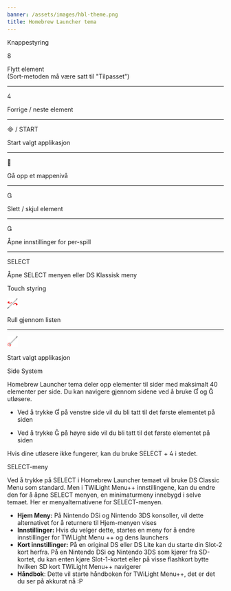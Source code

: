 ```yaml
---
banner: /assets/images/hbl-theme.png
title: Homebrew Launcher tema
---
```


<div id="button-controls" class="section-title">Knappestyring</div>
<div class="section-body">
    <div class="button-action-group">
        <p class="button-action button">&#xE079;</p>
        <p class="button-action-text">Flytt element<br>(Sort-metoden må være satt til "Tilpasset")</p>
    </div>
    <hr>
    <div class="button-action-group">
        <p class="button-action button">&#xE07E;</p>
        <p class="button-action-text">Forrige / neste element</p>
    </div>
    <hr>
    <div class="button-action-group">
        <p class="button-action"><span class="button">&#xE000; /</span> START</p>
        <p class="button-action-text">Start valgt applikasjon</p>
    </div>
    <hr>
    <div class="button-action-group">
        <p class="button-action button">&#xE001;</p>
        <p class="button-action-text">Gå opp et mappenivå</p>
    </div>
    <hr>
    <div class="button-action-group">
        <p class="button-action button">&#xE002;</p>
        <p class="button-action-text">Slett / skjul element</p>
    </div>
    <hr>
    <div class="button-action-group">
        <p class="button-action button">&#xE003;</p>
        <p class="button-action-text">Åpne innstillinger for per-spill</p>
    </div>
    <hr>
    <div class="button-action-group">
        <p class="button-action">SELECT</p>
        <p class="button-action-text">Åpne SELECT menyen eller DS Klassisk meny</p>
    </div>
</div>

<div id="touch-controls" class="section-title">Touch styring</div>
<div class="section-body">
    <div class="button-action-group">
        <p class="button-action"><img src="/assets/images/left-right.png"></p>
        <p class="button-action-text">Rull gjennom listen</p>
    </div>
    <hr>
    <div class="button-action-group">
        <p class="button-action"><img src="/assets/images/tap.png"></p>
        <p class="button-action-text">Start valgt applikasjon</p>
    </div>
    <!-- <hr>
    <div>
        <p>
            If the Sort Method is set to "Custom", you can drag the icon up to move it.
        </p>
    </div> -->
</div>

<div id="page-system" class="section-title">Side System</div>
<div class="section-body">
    <p>
        Homebrew Launcher tema deler opp elementer til sider med maksimalt 40 elementer per side. Du kan navigere gjennom sidene ved å bruke &#xE004; og &#xE005; utløsere.
    </p>
    <ul>
        <li><p>Ved å trykke &#xE004; på venstre side vil du bli tatt til det første elementet på siden</p></li>
        <li><p>Ved å trykke &#xE005; på høyre side vil du bli tatt til det første elementet på siden</p></li>
    </ul>
    <p>
        Hvis dine utløsere ikke fungerer, kan du bruke SELECT + &#xE07E; i stedet.
    </p>
</div>

<div id="select-menu" class="section-title">SELECT-meny</div>
<div class="section-body">
    <p>
        Ved å trykke på SELECT i Homebrew Launcher temaet vil bruke DS Classic Menu som standard. Men i TWiLight Menu++ innstillingene, kan du endre den for å åpne SELECT menyen, en minimaturmeny innebygd i selve temaet. Her er menyalternativene for SELECT-menyen.
    </p>
    <ul>
        <li><strong>Hjem Meny:</strong> På Nintendo DSi og Nintendo 3DS konsoller, vil dette alternativet for å returnere til Hjem-menyen vises</li>
        <li><strong>Innstillinger:</strong> Hvis du velger dette, startes en meny for å endre innstillinger for TWiLight Menu ++ og dens launchers</li>
        <li><strong>Kort innstillinger:</strong> På en original DS eller DS Lite kan du starte din Slot-2 kort herfra. På en Nintendo DSi og Nintendo 3DS som kjører fra SD-kortet, du kan enten kjøre Slot-1-kortet eller på visse flashkort bytte hvilken SD kort
TWiLight Menu++ navigerer</li>
        <li><strong>Håndbok</strong>: Dette vil starte håndboken for TWiLight Menu++, det er det du ser på akkurat nå :P</li>
    </ul>
</div>
